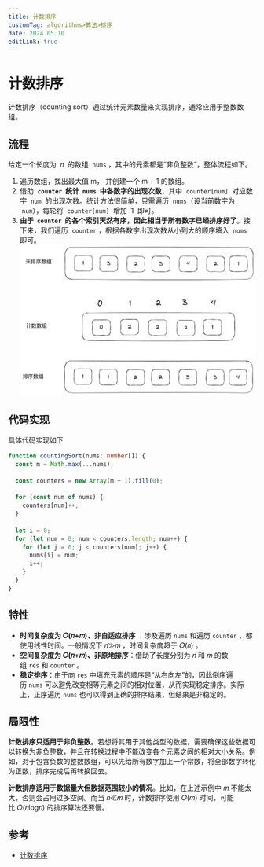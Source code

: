 ```yaml
---
title: 计数排序
customTag: algorithms>算法>排序
date: 2024.05.10
editLink: true
---
```


# 计数排序

计数排序（counting sort）通过统计元素数量来实现排序，通常应用于整数数组。

## 流程

给定一个长度为  𝑛  的数组  `nums` ，其中的元素都是“非负整数”，整体流程如下。

1. 遍历数组，找出最大值 m， 并创建一个 m + 1 的数组。
2. 借助  **`counter`  统计  `nums`  中各数字的出现次数**，其中  `counter[num]`  对应数字  `num`  的出现次数。统计方法很简单，只需遍历  `nums`（设当前数字为  `num`），每轮将  `counter[num]`  增加  1  即可。
3. **由于  `counter`  的各个索引天然有序，因此相当于所有数字已经排序好了**。接下来，我们遍历  `counter` ，根据各数字出现次数从小到大的顺序填入  `nums`  即可。
   ![](https://raw.githubusercontent.com/hua-bang/assert-store/master/20240510082209.png)

## 代码实现

具体代码实现如下

```ts
function countingSort(nums: number[]) {
  const m = Math.max(...nums);

  const counters = new Array(m + 1).fill(0);

  for (const num of nums) {
    counters[num]++;
  }

  let i = 0;
  for (let num = 0; num < counters.length; num++) {
    for (let j = 0; j < counters[num]; j++) {
      nums[i] = num;
      i++;
    }
  }
}
```

## 特性

- **时间复杂度为 𝑂(𝑛+𝑚)、非自适应排序** ：涉及遍历 `nums` 和遍历 `counter` ，都使用线性时间。一般情况下 𝑛≫𝑚 ，时间复杂度趋于 𝑂(𝑛) 。
- **空间复杂度为 𝑂(𝑛+𝑚)、非原地排序**：借助了长度分别为 𝑛 和 𝑚 的数组 `res` 和 `counter` 。
- **稳定排序**：由于向 `res` 中填充元素的顺序是“从右向左”的，因此倒序遍历 `nums` 可以避免改变相等元素之间的相对位置，从而实现稳定排序。实际上，正序遍历 `nums` 也可以得到正确的排序结果，但结果是非稳定的。

## 局限性
 **计数排序只适用于非负整数**。若想将其用于其他类型的数据，需要确保这些数据可以转换为非负整数，并且在转换过程中不能改变各个元素之间的相对大小关系。例如，对于包含负数的整数数组，可以先给所有数字加上一个常数，将全部数字转化为正数，排序完成后再转换回去。

**计数排序适用于数据量大但数据范围较小的情况**。比如，在上述示例中 𝑚 不能太大，否则会占用过多空间。而当 𝑛≪𝑚 时，计数排序使用 𝑂(𝑚) 时间，可能比 𝑂(𝑛log⁡𝑛) 的排序算法还要慢。

## 参考
- [计数排序](https://www.hello-algo.com/chapter_sorting/counting_sort/#1194)